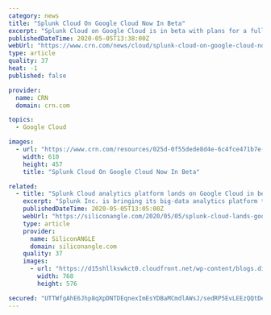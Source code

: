 ```yaml
---
category: news
title: "Splunk Cloud On Google Cloud Now In Beta"
excerpt: "Splunk Cloud on Google Cloud is in beta with plans for a full rollout this year to help customers mine data while benefiting from the No. 3 cloud provider’s infrastructure and technology capabilities"
publishedDateTime: 2020-05-05T13:38:00Z
webUrl: "https://www.crn.com/news/cloud/splunk-cloud-on-google-cloud-now-in-beta"
type: article
quality: 37
heat: -1
published: false

provider:
  name: CRN
  domain: crn.com

topics:
  - Google Cloud

images:
  - url: "https://www.crn.com/resources/025d-0f55dede8d4e-6c4fce471b7e-1000/splunk-sign.jpg"
    width: 610
    height: 457
    title: "Splunk Cloud On Google Cloud Now In Beta"

related:
  - title: "Splunk Cloud analytics platform lands on Google Cloud in beta"
    excerpt: "Splunk Inc. is bringing its big-data analytics platform to Google Cloud and integrating it with a number of Google Cloud services to enable enterprises to get more actionable insights from their data and drive faster decision-making."
    publishedDateTime: 2020-05-05T13:05:00Z
    webUrl: "https://siliconangle.com/2020/05/05/splunk-cloud-lands-google-cloud-beta/"
    type: article
    provider:
      name: SiliconANGLE
      domain: siliconangle.com
    quality: 37
    images:
      - url: "https://d15shllkswkct0.cloudfront.net/wp-content/blogs.dir/1/files/2020/05/16730173_10154878156707752_4045546554994927923_n-768x576.jpg"
        width: 768
        height: 576

secured: "UTTWfgAhE6Jhp8qXpDNTDEqnexImEsYDBaMCmdlAWsJ/sedRP5EvLEEzQQtDeR+UsomqVfFGXx2dQLYxcU/C2GSKbrI7upFnKKQY+7iI6FllLiigM4R8vHqritaYg/sJvJ9HSRHD3UcPPL1TZbMBFUQTDU+jSnfff2aACXENPGXQqasl2JxfLWEwoReDK7HKigT56N2PBBkB9wIwpwAbhH27pd+UyzQCIeAPFAvUsFidzc9FL4ymIuI4yar1uv3dQ2uh1R1XcEFBu/Q+Hka3X9Cm6FCMEBWGbz7Dj6v28MO0+PY/1rtKN2Z6/Qx0h9gh;wuEQs1C3kmciYqL71+9U8Q=="
---
```


